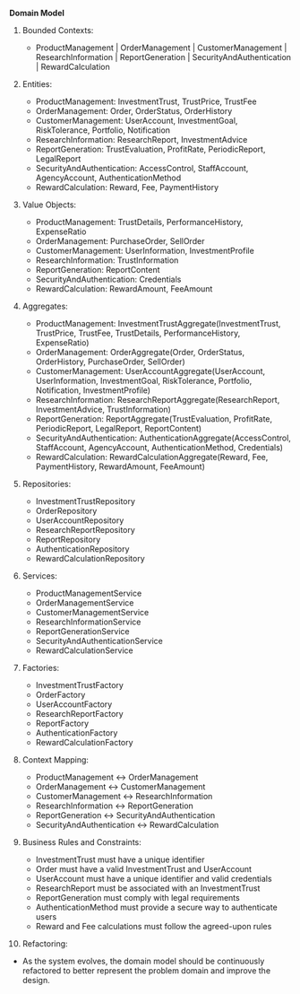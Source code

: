 **Domain Model**

1. Bounded Contexts:
   - ProductManagement | OrderManagement | CustomerManagement | ResearchInformation | ReportGeneration | SecurityAndAuthentication | RewardCalculation

2. Entities:
   - ProductManagement: InvestmentTrust, TrustPrice, TrustFee
   - OrderManagement: Order, OrderStatus, OrderHistory
   - CustomerManagement: UserAccount, InvestmentGoal, RiskTolerance, Portfolio, Notification
   - ResearchInformation: ResearchReport, InvestmentAdvice
   - ReportGeneration: TrustEvaluation, ProfitRate, PeriodicReport, LegalReport
   - SecurityAndAuthentication: AccessControl, StaffAccount, AgencyAccount, AuthenticationMethod
   - RewardCalculation: Reward, Fee, PaymentHistory

3. Value Objects:
   - ProductManagement: TrustDetails, PerformanceHistory, ExpenseRatio
   - OrderManagement: PurchaseOrder, SellOrder
   - CustomerManagement: UserInformation, InvestmentProfile
   - ResearchInformation: TrustInformation
   - ReportGeneration: ReportContent
   - SecurityAndAuthentication: Credentials
   - RewardCalculation: RewardAmount, FeeAmount

4. Aggregates:
   - ProductManagement: InvestmentTrustAggregate(InvestmentTrust, TrustPrice, TrustFee, TrustDetails, PerformanceHistory, ExpenseRatio)
   - OrderManagement: OrderAggregate(Order, OrderStatus, OrderHistory, PurchaseOrder, SellOrder)
   - CustomerManagement: UserAccountAggregate(UserAccount, UserInformation, InvestmentGoal, RiskTolerance, Portfolio, Notification, InvestmentProfile)
   - ResearchInformation: ResearchReportAggregate(ResearchReport, InvestmentAdvice, TrustInformation)
   - ReportGeneration: ReportAggregate(TrustEvaluation, ProfitRate, PeriodicReport, LegalReport, ReportContent)
   - SecurityAndAuthentication: AuthenticationAggregate(AccessControl, StaffAccount, AgencyAccount, AuthenticationMethod, Credentials)
   - RewardCalculation: RewardCalculationAggregate(Reward, Fee, PaymentHistory, RewardAmount, FeeAmount)

5. Repositories:
   - InvestmentTrustRepository
   - OrderRepository
   - UserAccountRepository
   - ResearchReportRepository
   - ReportRepository
   - AuthenticationRepository
   - RewardCalculationRepository

6. Services:
   - ProductManagementService
   - OrderManagementService
   - CustomerManagementService
   - ResearchInformationService
   - ReportGenerationService
   - SecurityAndAuthenticationService
   - RewardCalculationService

7. Factories:
   - InvestmentTrustFactory
   - OrderFactory
   - UserAccountFactory
   - ResearchReportFactory
   - ReportFactory
   - AuthenticationFactory
   - RewardCalculationFactory

8. Context Mapping:
   - ProductManagement <-> OrderManagement
   - OrderManagement <-> CustomerManagement
   - CustomerManagement <-> ResearchInformation
   - ResearchInformation <-> ReportGeneration
   - ReportGeneration <-> SecurityAndAuthentication
   - SecurityAndAuthentication <-> RewardCalculation

9. Business Rules and Constraints:
   - InvestmentTrust must have a unique identifier
   - Order must have a valid InvestmentTrust and UserAccount
   - UserAccount must have a unique identifier and valid credentials
   - ResearchReport must be associated with an InvestmentTrust
   - ReportGeneration must comply with legal requirements
   - AuthenticationMethod must provide a secure way to authenticate users
   - Reward and Fee calculations must follow the agreed-upon rules

10. Refactoring:
   - As the system evolves, the domain model should be continuously refactored to better represent the problem domain and improve the design.